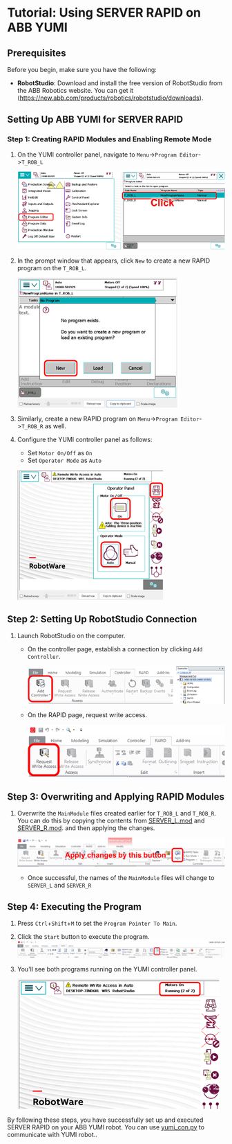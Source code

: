 # Tutorial: Using SERVER RAPID on ABB YUMI
## Prerequisites
Before you begin, make sure you have the following:
- **RobotStudio**: Download and install the free version of RobotStudio from the ABB Robotics website. You can get it (https://new.abb.com/products/robotics/robotstudio/downloads).

##  Setting Up ABB YUMI for SERVER RAPID
### Step 1: Creating RAPID Modules and Enabling Remote Mode
1. On the YUMI controller panel, navigate to `Menu`->`Program Editor`->`T_ROB_L` 
    
    ![img_2.png](imgs/img_2.png)
2. In the prompt window that appears, click `New` to create a new RAPID program on the `T_ROB_L`.
    
    ![img_3.png](imgs/img_3.png)

3. Similarly, create a new RAPID program on `Menu`->`Program Editor`->`T_ROB_R` as well.

4. Configure the YUMI controller panel as follows:
    - Set `Motor On/Off` as `On`
    - Set `Operator Mode` as `Auto`
   
    ![img_4.png](imgs/img_4.png)


## Step 2: Setting Up RobotStudio Connection

1. Launch RobotStudio on the computer.
   - On the controller page, establish a connection by clicking `Add Controller`.
   
     ![img.png](imgs/img.png)

   - On the RAPID page, request write access.

     ![img_5.png](imgs/img_5.png)

## Step 3: Overwriting and Applying RAPID Modules
1. Overwrite the `MainModule` files created earlier for `T_ROB_L` and `T_ROB_R`. You can do this by copying the contents from [SERVER_L.mod](SERVER_L.mod)
    and [SERVER_R.mod](SERVER_R.mod). and then applying the changes.
    
    ![img_8.png](imgs/img_8.png) 
    
    - Once successful, the names of the `MainModule` files will change to `SERVER_L` and `SERVER_R`

## Step 4: Executing the Program
1. Press `Ctrl`+`Shift`+`M` to set the `Program Pointer To Main`.
2. Click the `Start` button to execute the program. 
    ![img_9.png](imgs/img_9.png)

3. You'll see both programs running on the YUMI controller panel.

    ![img_10.png](imgs/img_10.png)

By following these steps, you have successfully set up and executed SERVER RAPID on your ABB YUMI robot. You can use [yumi_con.py](..%2F..%2Frobot_con%2Fyumi%2Fyumi_con.py) to communicate with YUMI robot..
